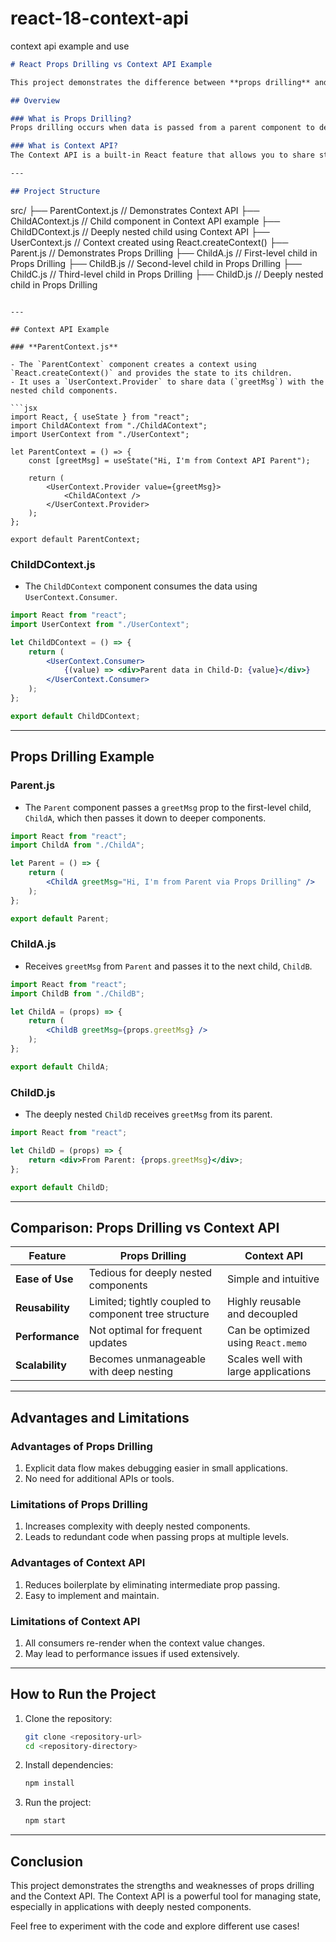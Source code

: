 # react-18-context-api
context api example and use

```markdown
# React Props Drilling vs Context API Example

This project demonstrates the difference between **props drilling** and **Context API** in React, along with their respective advantages, limitations, and usage.

## Overview

### What is Props Drilling?
Props drilling occurs when data is passed from a parent component to deeply nested child components through intermediate components. It can quickly become cumbersome and error-prone as the component tree grows.

### What is Context API?
The Context API is a built-in React feature that allows you to share state across the component tree without passing props manually at every level. This approach solves the problem of props drilling effectively.

---

## Project Structure

```
src/
├── ParentContext.js       // Demonstrates Context API
├── ChildAContext.js       // Child component in Context API example
├── ChildDContext.js       // Deeply nested child using Context API
├── UserContext.js         // Context created using React.createContext()
├── Parent.js              // Demonstrates Props Drilling
├── ChildA.js              // First-level child in Props Drilling
├── ChildB.js              // Second-level child in Props Drilling
├── ChildC.js              // Third-level child in Props Drilling
├── ChildD.js              // Deeply nested child in Props Drilling
```

---

## Context API Example

### **ParentContext.js**

- The `ParentContext` component creates a context using `React.createContext()` and provides the state to its children.
- It uses a `UserContext.Provider` to share data (`greetMsg`) with the nested child components.

```jsx
import React, { useState } from "react";
import ChildAContext from "./ChildAContext";
import UserContext from "./UserContext";

let ParentContext = () => {
    const [greetMsg] = useState("Hi, I'm from Context API Parent");

    return (
        <UserContext.Provider value={greetMsg}>
            <ChildAContext />
        </UserContext.Provider>
    );
};

export default ParentContext;
```

### **ChildDContext.js**

- The `ChildDContext` component consumes the data using `UserContext.Consumer`.

```jsx
import React from "react";
import UserContext from "./UserContext";

let ChildDContext = () => {
    return (
        <UserContext.Consumer>
            {(value) => <div>Parent data in Child-D: {value}</div>}
        </UserContext.Consumer>
    );
};

export default ChildDContext;
```

---

## Props Drilling Example

### **Parent.js**

- The `Parent` component passes a `greetMsg` prop to the first-level child, `ChildA`, which then passes it down to deeper components.

```jsx
import React from "react";
import ChildA from "./ChildA";

let Parent = () => {
    return (
        <ChildA greetMsg="Hi, I'm from Parent via Props Drilling" />
    );
};

export default Parent;
```

### **ChildA.js**

- Receives `greetMsg` from `Parent` and passes it to the next child, `ChildB`.

```jsx
import React from "react";
import ChildB from "./ChildB";

let ChildA = (props) => {
    return (
        <ChildB greetMsg={props.greetMsg} />
    );
};

export default ChildA;
```

### **ChildD.js**

- The deeply nested `ChildD` receives `greetMsg` from its parent.

```jsx
import React from "react";

let ChildD = (props) => {
    return <div>From Parent: {props.greetMsg}</div>;
};

export default ChildD;
```

---

## Comparison: Props Drilling vs Context API

| **Feature**              | **Props Drilling**                                    | **Context API**                                 |
|--------------------------|------------------------------------------------------|------------------------------------------------|
| **Ease of Use**          | Tedious for deeply nested components                 | Simple and intuitive                           |
| **Reusability**          | Limited; tightly coupled to component tree structure | Highly reusable and decoupled                 |
| **Performance**          | Not optimal for frequent updates                     | Can be optimized using `React.memo`           |
| **Scalability**          | Becomes unmanageable with deep nesting               | Scales well with large applications           |

---

## Advantages and Limitations

### Advantages of Props Drilling
1. Explicit data flow makes debugging easier in small applications.
2. No need for additional APIs or tools.

### Limitations of Props Drilling
1. Increases complexity with deeply nested components.
2. Leads to redundant code when passing props at multiple levels.

### Advantages of Context API
1. Reduces boilerplate by eliminating intermediate prop passing.
2. Easy to implement and maintain.

### Limitations of Context API
1. All consumers re-render when the context value changes.
2. May lead to performance issues if used extensively.

---

## How to Run the Project

1. Clone the repository:
   ```bash
   git clone <repository-url>
   cd <repository-directory>
   ```

2. Install dependencies:
   ```bash
   npm install
   ```

3. Run the project:
   ```bash
   npm start
   ```

---

## Conclusion

This project demonstrates the strengths and weaknesses of props drilling and the Context API. The Context API is a powerful tool for managing state, especially in applications with deeply nested components.

Feel free to experiment with the code and explore different use cases!
``` 
